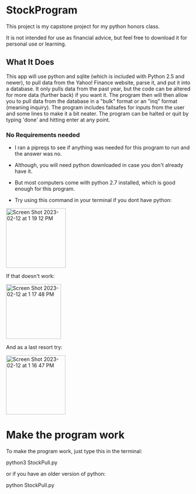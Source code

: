 # StockProgram
This project is my capstone project for my python honors class. 

It is not intended for use as financial advice, but feel free to download it for personal use or learning.

## What It Does
This app will use python and sqlite (which is included with Python 2.5 and newer), to pull data from the Yahoo! Finance website, parse it, and put it into a database. It only pulls data from the past year, but the code can be altered for more data (further back) if you want it. The program then will then allow you to pull data from the database in a "bulk" format or an "inq" format (meaning inquiry). The program includes failsafes for inputs from the user and some lines to make it a bit neater. The program can be halted or quit by typing 'done' and hitting enter at any point.

### No Requirements needed

* I ran a pipreqs to see if anything was needed for this program to run and the answer was no. 

* Although, you will need python downloaded in case you don't already have it. 

* But most computers come with python 2.7 installed, which is good enough for this program.

* Try using this command in your terminal if you dont have python:

<img width="163" alt="Screen Shot 2023-02-12 at 1 19 12 PM" src="https://user-images.githubusercontent.com/123999256/218337823-d1eda334-b6d9-441a-b298-17e4154c7713.png">

If that doesn't work:

<img width="150" alt="Screen Shot 2023-02-12 at 1 17 48 PM" src="https://user-images.githubusercontent.com/123999256/218337756-ffda2b49-53c7-4a32-8299-e219fb547c62.png">


And as a last resort try:

<img width="162" alt="Screen Shot 2023-02-12 at 1 16 47 PM" src="https://user-images.githubusercontent.com/123999256/218337702-63632d41-91ad-4ee1-954f-3c62da0c7b32.png">

# Make the program work
To make the program work, just type this in the terminal:

python3 StockPull.py

or if you have an older version of python:

python StockPull.py
